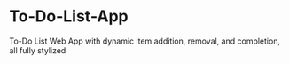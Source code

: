 # To-Do-List-App
To-Do List Web App with dynamic item addition, removal, and completion, all fully stylized 
